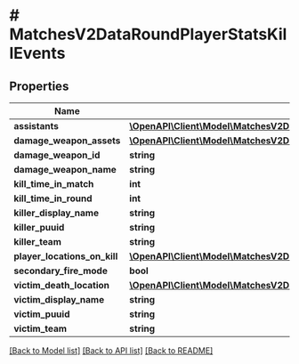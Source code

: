 # # MatchesV2DataRoundPlayerStatsKillEvents

## Properties

Name | Type | Description | Notes
------------ | ------------- | ------------- | -------------
**assistants** | [**\OpenAPI\Client\Model\MatchesV2DataRoundPlayerStatsKillEventsAssistants[]**](MatchesV2DataRoundPlayerStatsKillEventsAssistants.md) |  |
**damage_weapon_assets** | [**\OpenAPI\Client\Model\MatchesV2DataRoundPlayerStatsKillEventsAssets**](MatchesV2DataRoundPlayerStatsKillEventsAssets.md) |  |
**damage_weapon_id** | **string** |  |
**damage_weapon_name** | **string** |  | [optional]
**kill_time_in_match** | **int** |  |
**kill_time_in_round** | **int** |  |
**killer_display_name** | **string** |  |
**killer_puuid** | **string** |  |
**killer_team** | **string** |  |
**player_locations_on_kill** | [**\OpenAPI\Client\Model\MatchesV2DataRoundPlayerLocationsOnEvent[]**](MatchesV2DataRoundPlayerLocationsOnEvent.md) |  |
**secondary_fire_mode** | **bool** |  |
**victim_death_location** | [**\OpenAPI\Client\Model\MatchesV2DataRoundEventLocation**](MatchesV2DataRoundEventLocation.md) |  |
**victim_display_name** | **string** |  |
**victim_puuid** | **string** |  |
**victim_team** | **string** |  |

[[Back to Model list]](../../README.md#models) [[Back to API list]](../../README.md#endpoints) [[Back to README]](../../README.md)
